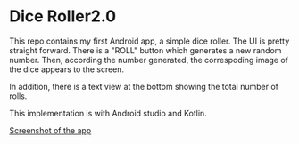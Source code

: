 # Dice Roller2.0 

This repo contains my first Android app, a simple dice roller. 
The UI is pretty straight forward. There is a "ROLL" button which 
generates a new random number. Then, according the number generated, 
the correspoding image of the dice appears to the screen. 

In addition, there is a text view at the bottom showing the total 
number of rolls. 

This implementation is with Android studio and Kotlin. 


[Screenshot of the app](diceroller.jpg)